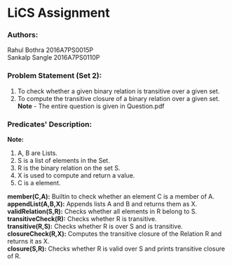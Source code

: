 # LiCS Assignment
### Authors:
Rahul Bothra 2016A7PS0015P<br>
Sankalp Sangle 2016A7PS0110P

### Problem Statement (Set 2):
1. To check whether a given binary relation is transitive over a given set.
2. To compute the transitive closure of a binary relation over a given set.<br>
**Note** - The entire question is given in Question.pdf

### Predicates' Description:
**Note:**
 1. A, B are Lists.
 2. S is a list of elements in the Set.
 3. R is the binary relation on the set S.
 4. X is used to compute and return a value.
 5. C is a element.

**member(C,A):** Builtin to check whether an element C is a member of A.<br>
**appendList(A,B,X):** Appends lists A and B and returns them as X.<br>
**validRelation(S,R):** Checks whether all elements in R belong to S.<br>
**transitiveCheck(R):** Checks whether R is transitive.<br>
**transitive(R,S):** Checks whether R is over S and is transitive.<br>
**closureCheck(R,X):** Computes the transitive closure of the Relation R and returns it as X.<br>
**closure(S,R):** Checks whether R is valid over S and prints transitive closure of R.<br>
